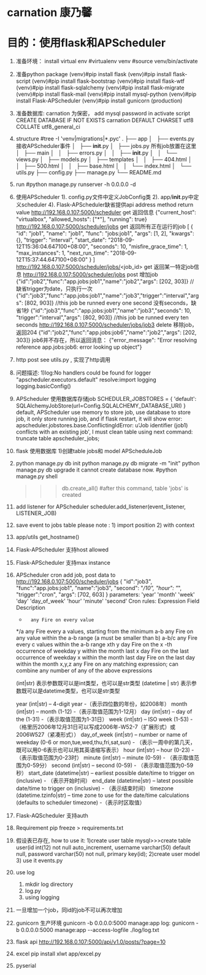 # carnation 康乃馨 
# 目的：使用flask和APScheduler 
1. 准备环境：
   install virtual env 
   #virtualenv venv
   #source  venv/bin/activate
2. 准备python package
   (venv)#pip install flask
   (venv)#pip install flask-script
   (venv)#pip install flask-bootstrap
   (venv)#pip install flask-wtf
   (venv)#pip install flask-sqlalchemy
   (venv)#pip install flask-migrate
   (venv)#pip install flask-mail
   (venv)#pip install mysql-python
   (venv)#pip install Flask-APScheduler
   (venv)#pip install gunicorn (production)
3. 准备数据库: carnation
   为保密， add mysql password in activate script
   CREATE DATABASE IF NOT EXISTS carnation DEFAULT CHARSET utf8 COLLATE utf8_general_ci

4. structure
   #tree -I 'venv|migrations|*.pyc'
    .
    ├── app
    │   ├── events.py 接收APScheduler事件
    │   ├── __init__.py
    │   ├── jobs.py 所有job放置在这里
    │   ├── main
    │   │   ├── errors.py
    │   │   ├── __init__.py
    │   │   └── views.py
    │   ├── models.py
    │   ├── templates
    │   │   ├── 404.html
    │   │   ├── 500.html
    │   │   ├── base.html
    │   │   └── index.html
    │   └── utils.py
    ├── config.py
    ├── manage.py
    └── README.md

5. run
   #python manage.py runserver -h 0.0.0.0 -d

6. 使用APScheduler
   1). config.py文件中定义JobConfig类
   2). app/__init__.py中定义scheduler
   4). Flask-APScheduler缺省提供api
           address                                method     return value
    http://192.168.0.107:5000/scheduler            get        返回信息 
	 {"current_host": "virtualbox", "allowed_hosts": ["*"], "running": true}
    http://192.168.0.107:5000/scheduler/jobs       get        返回所有正在运行的job
    [
	  {
	    "id": "job1", 
		"name": "job1", 
		"func": "jobs:job1", 
		"args": [1, 2], 
		"kwargs": {}, 
		"trigger": "interval", 
		"start_date": "2018-09-12T15:36:04.647100+08:00", 
		"seconds": 10, 
		"misfire_grace_time": 1, 
		"max_instances": 1, 
		"next_run_time": "2018-09-12T15:37:44.647100+08:00"
	  }
   ]
   http://192.168.0.107:5000/scheduler/jobs/<job_id>  get      返回某一特定job信息 
   http://192.168.0.107:5000/scheduler/jobs           post     增加job
   {"id":"job2","func":"app.jobs:job1","name":"job2","args": [202, 303]}      // 缺省trigger为date，只执行一次
   {"id":"job3","func":"app.jobs:job1","name":"job3","trigger":"interval","args": [802, 903]} //this job be runned every one second 没有seconds，缺省1秒
   {"id":"job3","func":"app.jobs:job1","name":"job3","seconds": 10, "trigger":"interval","args": [802, 903]} //this job be runned every ten seconds
   http://192.168.0.107:5000/scheduler/jobs/job3      delete   移除job，返回204
   {"id":"job2","func":"app.jobs:job6","name":"job2","args": [202, 303]} job6并不存在，所以返回消息：
   {"error_message": "Error resolving reference app.jobs:job6: error looking up object"}

7. http post
   see utils.py , 实现了http调用
    
8. 问题描述:
   1)log:No handlers could be found for logger "apscheduler.executors.default"
     resolve:import logging
             logging.basicConfig()

9. APScheduler 使用数据库存储job
    SCHEDULER_JOBSTORES = {
        'default': SQLAlchemyJobStore(url=Config.SQLALCHEMY_DATABASE_URI)
    }
    default, APScheduler use memory to store job, use database to store job, it only store running job, and if flask restart, it will show error: apscheduler.jobstores.base.ConflictingIdError: u'Job identifier (job1) conflicts with an existing job', I must clean table using next command: truncate table apscheduler_jobs;

10. flask 使用数据库
   1)创建table jobs和 model APScheduleJob
   2) python manage.py db init
      python manage.py db migrate -m "init"
      python manage.py db upgrade
      it cannot create database now.
      #python manage.py  shell
      >>> db.create_all()        #after this command, table 'jobs' is created

11. add listener for APScheduler
    scheduler.add_listener(event_listener, LISTENER_JOB)
    
12. save event to jobs table
    please note : 1) import position
                  2) with context
 
13. app/utils get_hostname()
14. Flask-APScheduler 支持host allowed
15. Flask-APScheduler 支持max instance
16. APScheduler cron
    add job, post data to http://192.168.0.107:5000/scheduler/jobs
    {
	"id":"job3",
	"func":"app.jobs:job1",
	"name":"job3",
	"second": "*/10", 
	"hour": "*",
	"trigger":"cron",
	"args": [702, 603]
    }
    parameters:
        'year'
        'month'
        'week'
        'day'
        'day_of_week'
        'hour'
        'minute'
        'second'
     Cron rules:
	Expression	Field	Description
	*		any	Fire on every value
	*/a		any	Fire every a values, starting from the minimum
	a-b		any	Fire on any value within the a-b range (a must be smaller than b)
	a-b/c		any	Fire every c values within the a-b range
	xth y		day	Fire on the x -th occurrence of weekday y within the month
	last x		day	Fire on the last occurrence of weekday x within the month
	last		day	Fire on the last day within the month
	x,y,z		any	Fire on any matching expression; can combine any number of any of the above expressions

	(int|str) 表示参数既可以是int类型，也可以是str类型
	(datetime | str) 表示参数既可以是datetime类型，也可以是str类型
 
	year (int|str) – 4-digit year -（表示四位数的年份，如2008年）
	month (int|str) – month (1-12) -（表示取值范围为1-12月）
	day (int|str) – day of the (1-31) -（表示取值范围为1-31日）
	week (int|str) – ISO week (1-53) -（格里历2006年12月31日可以写成2006年-W52-7（扩展形式）或2006W527（紧凑形式））
	day_of_week (int|str) – number or name of weekday (0-6 or mon,tue,wed,thu,fri,sat,sun) - （表示一周中的第几天，既可以用0-6表示也可以用其英语缩写表示）
	hour (int|str) – hour (0-23) - （表示取值范围为0-23时）
	minute (int|str) – minute (0-59) - （表示取值范围为0-59分）
	second (int|str) – second (0-59) - （表示取值范围为0-59秒）
	start_date (datetime|str) – earliest possible date/time to trigger on (inclusive) - （表示开始时间）
	end_date (datetime|str) – latest possible date/time to trigger on (inclusive) - （表示结束时间）
timezone (datetime.tzinfo|str) – time zone to use for the date/time calculations (defaults to scheduler timezone) -（表示时区取值）

17. Flask-AQScheduler 支持auth
18. Requirement
    pip freeze > requirements.txt
19. 假设表已存在, how to use it:
    1)create user table
    mysql>>>create table user(id int(12) not null auto_increment, username varchar(50) default null, password varchar(50) not null, primary key(id);
    2)create user model 
    3) use it events.py
20. use log
    1) mkdir log directory
    2) log.py
    3) using logging

21. 一旦增加一个job，同id的job不可以再次增加

22. gunicorn 生产环境
    gunicorn -b 0.0.0.0:5000 manage:app 
    log:
    gunicorn -b 0.0.0.0:5000 manage:app --access-logfile ./log/log.txt
23. flask api
    http://192.168.0.107:5000/api/v1.0/posts/?page=10 
24. excel
    pip install xlwt
    app/excel.py
25. pyserial
